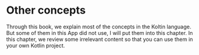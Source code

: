 # Other concepts

Through this book, we explain most of the concepts in the Koltin language. But some of them in this App did not use, I will put them into this chapter. In this chapter, we review some irrelevant content so that you can use them in your own Kotlin project.
